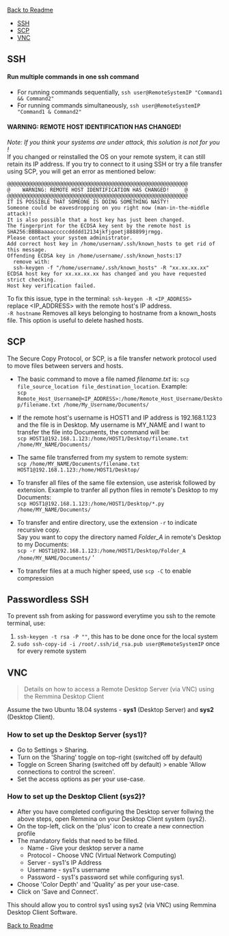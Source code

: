 [Back to Readme](README.md)

* [SSH](#ssh)
* [SCP](#scp)
* [VNC](#vnc)


## SSH

#### Run multiple commands in one ssh command
- For running commands sequentially,
`ssh user@RemoteSystemIP "Command1 && Command2"`
- For running commands simultaneously,
`ssh user@RemoteSystemIP "Command1 & Command2"`

#### WARNING: REMOTE HOST IDENTIFICATION HAS CHANGED!
_Note: If you think your systems are under attack, this solution is not for you !_  
If you changed or reinstalled the OS on your remote system, it can still retain its IP address.
If you try to connect to it using SSH or try a file transfer using SCP, 
you will get an error as mentioned below:
```
@@@@@@@@@@@@@@@@@@@@@@@@@@@@@@@@@@@@@@@@@@@@@@@@@@@@@@@@@@@
@    WARNING: REMOTE HOST IDENTIFICATION HAS CHANGED!     @
@@@@@@@@@@@@@@@@@@@@@@@@@@@@@@@@@@@@@@@@@@@@@@@@@@@@@@@@@@@
IT IS POSSIBLE THAT SOMEONE IS DOING SOMETHING NASTY!
Someone could be eavesdropping on you right now (man-in-the-middle attack)!
It is also possible that a host key has just been changed.
The fingerprint for the ECDSA key sent by the remote host is
SHA256:BBBBaaaacccccddddd12134jkfjgoetj888899jrmgg.
Please contact your system administrator.
Add correct host key in /home/usernam/.ssh/known_hosts to get rid of this message.
Offending ECDSA key in /home/username/.ssh/known_hosts:17
  remove with:
  ssh-keygen -f "/home/username/.ssh/known_hosts" -R "xx.xx.xx.xx"
ECDSA host key for xx.xx.xx.xx has changed and you have requested strict checking.
Host key verification failed.
```
To fix this issue, type in the terminal: 
`ssh-keygen -R <IP_ADDRESS>`  
replace <IP_ADDRESS> with the remote host's IP address.  
`-R hostname` Removes all keys belonging to hostname from a known_hosts file. This option is useful to delete hashed hosts.



## SCP

The Secure Copy Protocol, or SCP, is a file transfer network protocol used to move files between servers and hosts.  

* The basic command to move a file named _filename.txt_ is: `scp file_source_location file_destination_location`. Example:  
`scp Remote_Host_Username@<IP_ADDRESS>:/home/Remote_Host_Username/Desktop/filename.txt /home/My_Username/Documents/`  
 

* If the remote host's username is HOST1 and IP address is 192.168.1.123 and the file is in Desktop. 
My username is MY_NAME and I want to transfer the file into Documents, the command will be:  
`scp HOST1@192.168.1.123:/home/HOST1/Desktop/filename.txt /home/MY_NAME/Documents/`
* The same file transferred from my system to remote system:  
`scp /home/MY_NAME/Documents/filename.txt HOST1@192.168.1.123:/home/HOST1/Desktop/`


* To transfer all files of the same file extension, use asterisk followed by extension. 
Example to tranfer all python files in remote's Desktop to my Documents:  
`scp HOST1@192.168.1.123:/home/HOST1/Desktop/*.py /home/MY_NAME/Documents/`


* To transfer and entire directory, use the extension `-r` to indicate recursive copy.   
Say you want to copy the directory named _Folder_A_ in remote's Desktop to my Documents:  
`scp -r HOST1@192.168.1.123:/home/HOST1/Desktop/Folder_A /home/MY_NAME/Documents/`
'
* To transfer files at a much higher speed, use `scp -C` to enable compression

## Passwordless SSH
To prevent ssh from asking for password everytime you ssh to the remote terminal, use:
1. `ssh-keygen -t rsa -P ""`, this has to be done once for the local system
2. `sudo ssh-copy-id -i /root/.ssh/id_rsa.pub user@RemoteSystemIP` once for every remote system

## VNC

> Details on how to access a Remote Desktop Server (via VNC) using the Remmina Desktop Client

Assume the two Ubuntu 18.04 systems - **sys1** (Desktop Server) and **sys2** (Desktop Client).

### How to set up the Desktop Server (sys1)?

* Go to Settings > Sharing.
* Turn on the 'Sharing' toggle on top-right (switched off by default)
* Toggle on Screen Sharing (switched off by default) > enable 'Allow connections to control the screen'.
* Set the access options as per your use-case.

### How to set up the Desktop Client (sys2)?

* After you have completed configuring the Desktop server follwing the above steps, open Remmina on your Desktop Client system (sys2).
* On the top-left, click on the 'plus' icon to create a new connection profile
* The mandatory fields that need to be filled.
  * Name - Give your desktop server a name
  * Protocol - Choose VNC (Virtual Network Computing)
  * Server - sys1's IP Address
  * Username - sys1's username
  * Password - sys1's password set while configuring sys1.
* Choose 'Color Depth' and 'Quality' as per your use-case.
* Click on 'Save and Connect'.

This should allow you to control sys1 using sys2 (via VNC) using Remmina Desktop Client Software.

[Back to Readme](README.md)
